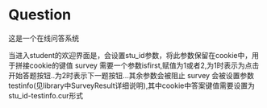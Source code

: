 Question
========

这是一个在线问答系统

当进入student的欢迎界面是，会设置stu_id参数，将此参数保留在cookie中，用于拼接cookie的键值
survey 需要一个参数isfirst,赋值为1或者2,为1时表示为点击开始答题按钮..为2时表示下一题按钮...其余参数会被阻止
survey 会被设置参数testinfo(见library中SurveyResult详细说明),其中cookie中答案键值需要设置为stu_id-testinfo.cur形式


